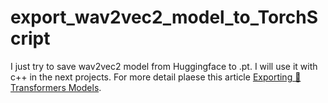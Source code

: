 # export_wav2vec2_model_to_TorchScript

I just try to save wav2vec2 model from Huggingface to .pt. I will use it with c++ in the next projects.
For more detail plaese this article [Exporting 🤗 Transformers Models](https://huggingface.co/docs/transformers/serialization).
